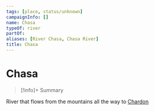 ```yaml
---
tags: [place, status/unknown]
campaignInfo: []
name: Chasa
typeOf: river
partOf:
aliases: [River Chasa, Chasa River]
title: Chasa
---
```

# Chasa
>[!info]+ Summary

River that flows from the mountains all the way to [Chardon](<../../west-coast/chardonian-empire/chardon/chardon.md>)

 
